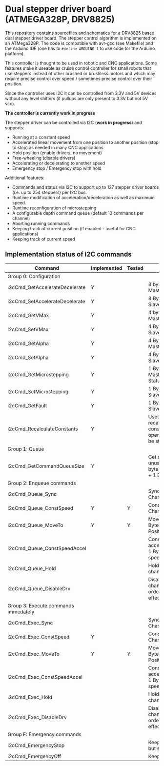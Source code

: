 # Dual stepper driver board (ATMEGA328P, DRV8825)

This repository contains sourcefiles and schematics for a DRV8825 based
dual stepper driver board. The stepper control algorithm is implemented
on an ATMega328P. The code is compatible with avr-gcc (see Makefile) and
the Arduino IDE (one has to ```#define ARDUINO 1``` to use code for the
Arduino platform).

This controller is thought to be used in robotic and CNC applications.
Some features make it useable as cruise control controller for small
robots that use steppers instead of other brushed or brushless motors
and which may require precise control over speed / sometimes precise control
over their position.

Since the controller uses I2C it can be controlled from 3.3V and 5V
devices without any level shifters (if pullups are only present to 3.3V
but not 5V vcc).

__The controller is currently work in progress__

The stepper driver can be controlled via I2C (__work in progress__) and
supports:

* Running at a constant speed
* Accelerated linear movement from one position to another
  position (stop to stop) as needed in many CNC applications
* Hold position (enable drivers, no movement)
* Free-wheeling (disable drivers)
* Accelerating or decelerating to another speed
* Emergency stop / Emergency stop with hold

Additional features:

* Commands and status via I2C to support up to 127 stepper
  driver boards (i.e. up to 254 steppers) per I2C bus.
* Runtime modification of acceleration/deceleration as well as
  maximum speed.
* Runtime reconfiguration of microstepping
* A configurable depth command queue (default 10 commands per channel)
* Aborting running commands
* Keeping track of current position (if enabled - useful for CNC applications)
* Keeping track of current speed

## Implementation status of I2C commands

|  Command | Implemented | Tested | Description |
| --- | --- | --- | --- |
| Group 0: Configuration |
| i2cCmd_GetAccelerateDecelerate  	|  Y |  |  8 byte payload Slave -> Master + 1 Byte Status |
| i2cCmd_SetAccelerateDecelerate  	|  Y |  |  8 Byte payload Master -> Slave |  |
| i2cCmd_GetVMax  					|  Y |  |  4 byte payload Slave -> Master + 1 Byte Status |  |
| i2cCmd_SetVMax  					|  Y |  |  4 Byte payload Mater -> Slave |
| i2cCmd_GetAlpha  					|  Y |  |  4 Byte payload Slave -> Master + 1 Byte Status |
| i2cCmd_SetAlpha  					|  Y |  |  4 Byte payload Master -> Slave |
| i2cCmd_GetMicrostepping  			|  Y |  |  1 Byte payload Slave -> Master (2x 3 Bit) + 1 Byte Status |
| i2cCmd_SetMicrostepping  			|  Y |  |  1 Byte payload Master -> Slave |
| i2cCmd_GetFault  					|  Y |  |  1 Byte payload Master -> Slave (IS status) |
| i2cCmd_RecalculateConstants  		|  Y |  |  Used to trigger recalculation of all constants (expensive operation; system should be stopped) |
| Group 1: Queue |
| i2cCmd_GetCommandQueueSize  		|  Y |  |  Get size (first byte) and unused entires (second byte) of command queue + 1 Byte status |
| Group 2: Enqueue commands |
| i2cCmd_Queue_Sync  				|  |  |  Sync. point; 1 Byte Channel |
| i2cCmd_Queue_ConstSpeed  			|  Y | Y |  Constant speed; 1 Byte Channel; 4 Byte Speed |
| i2cCmd_Queue_MoveTo  				|  Y | Y |  Move To (accelerated); 1 Byte Channel; 4 Byte Position |
| i2cCmd_Queue_ConstSpeedAccel  	|  |  |  Constant speed with acceleration/deceleration; 1 Byte channel; 4 Byte speed |
| i2cCmd_Queue_Hold  				|  |  |  Hold position; 1 byte channel |
| i2cCmd_Queue_DisableDrv  			|  |  |  Disable drivers; 1 byte channel (both have to be ordered to disable to be effective) |
| Group 3: Execute commands immedately |
| i2cCmd_Exec_Sync  				|  |  |  Sync. point; 1 Byte Channel |
| i2cCmd_Exec_ConstSpeed  			|  Y |  |  Constant speed; 1 Byte Channel; 4 Byte Speed |
| i2cCmd_Exec_MoveTo  				|  Y | Y |  Move To (accelerated); 1 Byte Channel; 4 Byte Position |
| i2cCmd_Exec_ConstSpeedAccel  		|  |  |  Constant speed with acceleration/deceleration; 1 Byte channel; 4 Byte speed |
| i2cCmd_Exec_Hold  				|  |  |  Hold position; 1 byte channel |
| i2cCmd_Exec_DisableDrv  			|  |  |  Disable drivers; 1 byte channel (both have to be ordered to disable to be effective) |
| Group F: Emergency commands |
| i2cCmd_EmergencyStop  			|  |  |  Keeps motors engaged but stopped |
| i2cCmd_EmergencyOff  				|  |  |  Keeps motors disabled |
